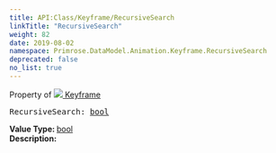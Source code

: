 ```yaml
---
title: API:Class/Keyframe/RecursiveSearch
linkTitle: "RecursiveSearch"
weight: 82
date: 2019-08-02
namespace: Primrose.DataModel.Animation.Keyframe.RecursiveSearch
deprecated: false
no_list: true
---
```

Property of <a href="/docs/api-reference/Class/Keyframe"><img src="/icons/silk/film.png"/>&nbsp;Keyframe</a>
<pre class="method-declaration">
RecursiveSearch: <a class="type" href="/docs/api-reference/System/Primitives#boolean">bool</a></pre>
<b>Value Type: </b>
<a class="type" href="/docs/api-reference/System/Primitives#boolean">bool</a>
<br/>
<b>Description: </b>